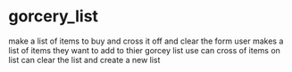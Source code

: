# gorcery_list
make a list of items to buy and cross it off and clear the form 
user makes a list of items they want to add to thier gorcey list
use can cross of items on list 
can clear the list and create a new list 
